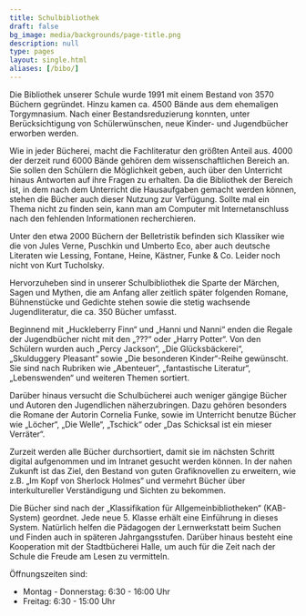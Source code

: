 ```yaml
---
title: Schulbibliothek
draft: false
bg_image: media/backgrounds/page-title.png
description: null
type: pages
layout: single.html
aliases: [/bibo/]
---
```

Die Bibliothek unserer Schule wurde 1991 mit einem Bestand von 3570 Büchern gegründet. Hinzu kamen ca. 4500 Bände aus dem ehemaligen Torgymnasium. Nach einer Bestandsreduzierung konnten, unter Berücksichtigung von Schülerwünschen, neue Kinder- und Jugendbücher erworben werden.

Wie in jeder Bücherei, macht die Fachliteratur den größten Anteil aus. 4000 der derzeit rund 6000 Bände gehören dem wissenschaftlichen Bereich an. Sie sollen den Schülern die Möglichkeit geben, auch über den Unterricht hinaus Antworten auf ihre Fragen zu erhalten.
Da die Bibliothek der Bereich ist, in dem nach dem Unterricht die Hausaufgaben gemacht werden können, stehen die Bücher auch dieser Nutzung zur Verfügung. Sollte mal ein Thema nicht zu finden sein, kann man am Computer mit Internetanschluss nach den fehlenden Informationen recherchieren.

Unter den etwa 2000 Büchern der Belletristik befinden sich Klassiker wie die von Jules Verne, Puschkin und Umberto Eco, aber auch deutsche Literaten wie Lessing, Fontane, Heine, Kästner, Funke & Co. Leider noch nicht von Kurt Tucholsky.

Hervorzuheben sind in unserer Schulbibliothek die Sparte der Märchen, Sagen und Mythen, die am Anfang aller zeitlich später folgenden Romane, Bühnenstücke und Gedichte stehen sowie die stetig wachsende Jugendliteratur, die ca. 350 Bücher umfasst.

Beginnend mit „Huckleberry Finn“ und „Hanni und Nanni“ enden die Regale der Jugendbücher nicht mit den „???“ oder „Harry Potter“. Von den Schülern wurden auch „Percy Jackson“, „Die Glücksbäckerei“, „Skulduggery Pleasant“ sowie „Die besonderen Kinder“-Reihe gewünscht. Sie sind nach Rubriken wie „Abenteuer“, „fantastische Literatur“, „Lebenswenden“ und weiteren Themen
sortiert.

Darüber hinaus versucht die Schulbücherei auch weniger gängige Bücher und Autoren den
Jugendlichen näherzubringen. Dazu gehören besonders die Romane der Autorin Cornelia Funke, sowie im Unterricht benutze Bücher wie „Löcher“, „Die Welle“, „Tschick“ oder „Das Schicksal ist ein mieser Verräter“.

Zurzeit werden alle Bücher durchsortiert, damit sie im nächsten Schritt digital aufgenommen und im Intranet gesucht werden können.
In der nahen Zukunft ist das Ziel, den Bestand von guten Grafiknovellen zu erweitern, wie z.B. „Im Kopf von Sherlock Holmes“ und vermehrt Bücher über interkultureller Verständigung und Sichten zu bekommen.

Die Bücher sind nach der „Klassifikation für Allgemeinbibliotheken“ (KAB-System) geordnet. Jede neue 5. Klasse erhält eine Einführung in dieses System. Natürlich helfen die Pädagogen der Lernwerkstatt beim Suchen und Finden auch in späteren Jahrgangsstufen.
Darüber hinaus besteht eine Kooperation mit der Stadtbücherei Halle, um auch für die Zeit nach der Schule die Freude am Lesen zu vermitteln.

Öffnungszeiten sind:

* Montag - Donnerstag: 6:30 - 16:00 Uhr
* Freitag: 6:30 - 15:00 Uhr